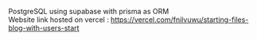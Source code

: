 PostgreSQL using supabase with prisma as ORM\
Website link hosted on vercel : https://vercel.com/fnilvuwu/starting-files-blog-with-users-start
